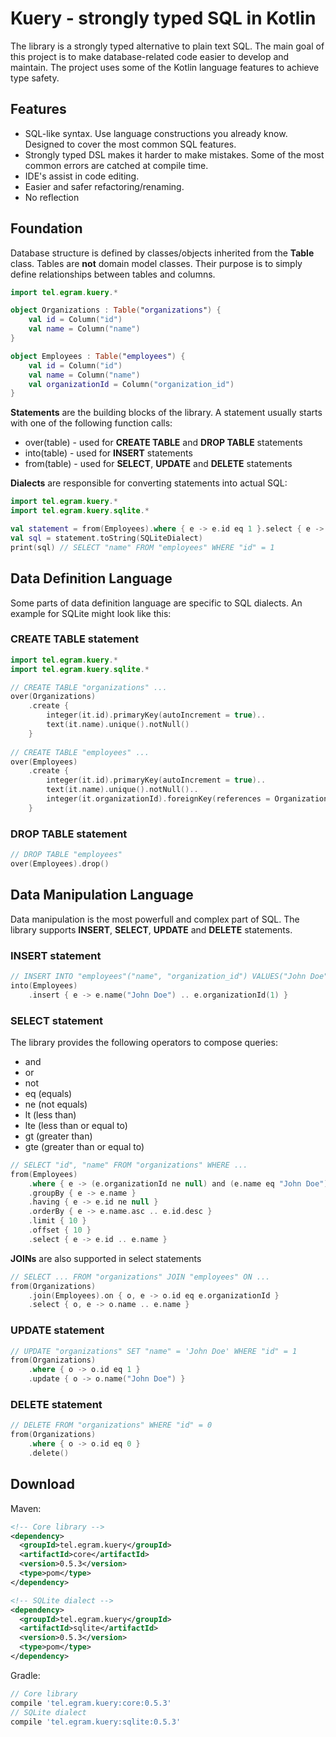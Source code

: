 # Kuery - strongly typed SQL in Kotlin

The library is a strongly typed alternative to plain text SQL. The main goal of this project is to make database-related code easier to develop and maintain. The project uses some of the Kotlin language features to achieve type safety.

## Features

* SQL-like syntax. Use language constructions you already know. Designed to cover the most common SQL features.
* Strongly typed DSL makes it harder to make mistakes. Some of the most common errors are catched at compile time.
* IDE's assist in code editing.
* Easier and safer refactoring/renaming.
* No reflection

## Foundation

Database structure is defined by classes/objects inherited from the **Table** class. Tables are **not** domain model classes. Their purpose is to simply define relationships between tables and columns.

```kotlin
import tel.egram.kuery.*

object Organizations : Table("organizations") {
	val id = Column("id")
	val name = Column("name")
}

object Employees : Table("employees") {
	val id = Column("id")
	val name = Column("name")
	val organizationId = Column("organization_id")
}
```

**Statements** are the building blocks of the library. A statement usually starts with one of the following function calls:
* over(table) - used for **CREATE TABLE** and **DROP TABLE** statements
* into(table) - used for **INSERT** statements
* from(table) - used for **SELECT**, **UPDATE** and **DELETE** statements

**Dialects** are responsible for converting statements into actual SQL:

```kotlin
import tel.egram.kuery.*
import tel.egram.kuery.sqlite.*

val statement = from(Employees).where { e -> e.id eq 1 }.select { e -> e.name }
val sql = statement.toString(SQLiteDialect)
print(sql) // SELECT "name" FROM "employees" WHERE "id" = 1
```

## Data Definition Language

Some parts of data definition language are specific to SQL dialects. An example for SQLite might look like this:

### CREATE TABLE statement

```kotlin
import tel.egram.kuery.*
import tel.egram.kuery.sqlite.*

// CREATE TABLE "organizations" ...
over(Organizations)
    .create {
        integer(it.id).primaryKey(autoIncrement = true)..
        text(it.name).unique().notNull()
    }
    
// CREATE TABLE "employees" ...
over(Employees)
    .create {
        integer(it.id).primaryKey(autoIncrement = true)..
        text(it.name).unique().notNull()..
        integer(it.organizationId).foreignKey(references = Organizations.id)
    }
```

### DROP TABLE statement

```kotlin
// DROP TABLE "employees"
over(Employees).drop()
```

## Data Manipulation Language

Data manipulation is the most powerfull and complex part of SQL. The library supports **INSERT**, **SELECT**, **UPDATE** and **DELETE** statements.

### INSERT statement

```kotlin
// INSERT INTO "employees"("name", "organization_id") VALUES("John Doe", 1)
into(Employees)
    .insert { e -> e.name("John Doe") .. e.organizationId(1) }
```

### SELECT statement

The library provides the following operators to compose queries:
* and
* or
* not
* eq (equals)
* ne (not equals)
* lt (less than)
* lte (less than or equal to)
* gt (greater than)
* gte (greater than or equal to)

```kotlin
// SELECT "id", "name" FROM "organizations" WHERE ...
from(Employees)
    .where { e -> (e.organizationId ne null) and (e.name eq "John Doe") }
    .groupBy { e -> e.name }
    .having { e -> e.id ne null }
    .orderBy { e -> e.name.asc .. e.id.desc }
    .limit { 10 }
    .offset { 10 }
    .select { e -> e.id .. e.name }
```

**JOINs** are also supported in select statements

```kotlin
// SELECT ... FROM "organizations" JOIN "employees" ON ...
from(Organizations)
    .join(Employees).on { o, e -> o.id eq e.organizationId }
    .select { o, e -> o.name .. e.name }
```

### UPDATE statement

```kotlin
// UPDATE "organizations" SET "name" = 'John Doe' WHERE "id" = 1
from(Organizations)
    .where { o -> o.id eq 1 }
    .update { o -> o.name("John Doe") }
```

### DELETE statement
```kotlin
// DELETE FROM "organizations" WHERE "id" = 0
from(Organizations)
    .where { o -> o.id eq 0 }
    .delete()
```

## Download

Maven:

```xml
<!-- Core library -->
<dependency>
  <groupId>tel.egram.kuery</groupId>
  <artifactId>core</artifactId>
  <version>0.5.3</version>
  <type>pom</type>
</dependency>

<!-- SQLite dialect -->
<dependency>
  <groupId>tel.egram.kuery</groupId>
  <artifactId>sqlite</artifactId>
  <version>0.5.3</version>
  <type>pom</type>
</dependency>
```

Gradle:

```groovy
// Core library
compile 'tel.egram.kuery:core:0.5.3'
// SQLite dialect
compile 'tel.egram.kuery:sqlite:0.5.3'
```
